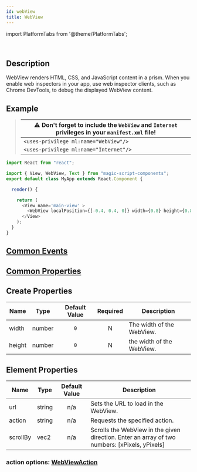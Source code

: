```yaml
---
id: webView
title: WebView
---
```


import PlatformTabs from '@theme/PlatformTabs';

<PlatformTabs component='webview' />​

## Description

WebView renders HTML, CSS, and JavaScript content in a prism. When you enable web inspectors in your app, use web inspector clients, such as Chrome DevTools, to debug the displayed WebView content.



## Example

> | ⚠️ Don't forget to include the `WebView` and `Internet` privileges in your `manifest.xml` file! |
> | -------------------------------------------------------------------------------|
> | `<uses-privilege ml:name="WebView"/>`  |
> | `<uses-privilege ml:name="Internet"/>` |

```javascript
import React from "react";

import { View, WebView, Text } from "magic-script-components";
export default class MyApp extends React.Component {

  render() {

    return (
      <View name='main-view' >
        <WebView localPosition={[-0.4, 0.4, 0]} width={0.8} height={0.8} url={'http://google.com'}/>
      </View>
    );
  }
}
```

## [Common Events](../events/CommonEvents.md)

## [Common Properties](../types/Properties.md)

## Create Properties

| Name   | Type   | Default Value | Required | Description               |
| ------ | ------ | :-----------: | :------: | ------------------------- |
| width  | number |      `0`      |    N     | The width of the WebView. |
| height | number |      `0`      |    N     | the width of the WebView. |

## Element Properties

| Name     | Type   | Default Value | Description                                                                                   |
| -------- | ------ | :-----------: | --------------------------------------------------------------------------------------------- |
| url      | string |      n/a      | Sets the URL to load in the WebView.                                                          |
| action   | string |      n/a      | Requests the specified action.                                                                |
| scrollBy | vec2   |      n/a      | Scrolls the WebView in the given direction. Enter an array of two numbers: [xPixels, yPixels] |

### action options: [WebViewAction](../types/WebViewAction.md)
